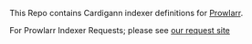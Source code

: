 This Repo contains Cardigann indexer definitions for [Prowlarr](https://github.com/Prowlarr/Prowlarr).

For Prowlarr Indexer Requests; please see [our request site](https://requests.prowlarr.com/)
